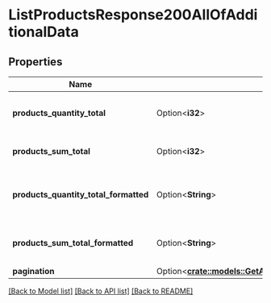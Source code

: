 # ListProductsResponse200AllOfAdditionalData

## Properties

Name | Type | Description | Notes
------------ | ------------- | ------------- | -------------
**products_quantity_total** | Option<**i32**> | The total quantity of the products | [optional]
**products_sum_total** | Option<**i32**> | The total sum of the products | [optional]
**products_quantity_total_formatted** | Option<**String**> | The total formatted quantity of the products | [optional]
**products_sum_total_formatted** | Option<**String**> | The total formatted sum of the products | [optional]
**pagination** | Option<[**crate::models::GetActivitiesResponse200AdditionalDataPagination**](getActivitiesResponse200_additional_data_pagination.md)> |  | [optional]

[[Back to Model list]](../README.md#documentation-for-models) [[Back to API list]](../README.md#documentation-for-api-endpoints) [[Back to README]](../README.md)


